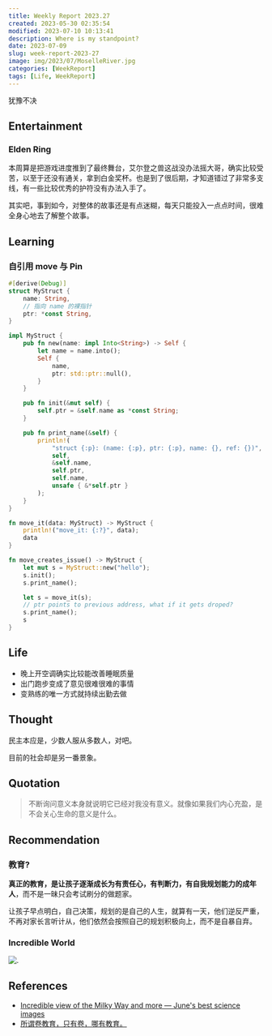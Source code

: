 ```yaml
---
title: Weekly Report 2023.27
created: 2023-05-30 02:35:54
modified: 2023-07-10 10:13:41
description: Where is my standpoint?
date: 2023-07-09
slug: week-report-2023-27
image: img/2023/07/MoselleRiver.jpg
categories: [WeekReport]
tags: [Life, WeekReport]
---
```


犹豫不决

## Entertainment

### Elden Ring

本周算是把游戏进度推到了最终舞台，艾尔登之兽这战没办法摇大哥，确实比较受苦，以至于还没有通关，拿到白金奖杯。也是到了很后期，才知道错过了非常多支线，有一些比较优秀的护符没有办法入手了。

其实吧，事到如今，对整体的故事还是有点迷糊，每天只能投入一点点时间，很难全身心地去了解整个故事。

## Learning

### 自引用 move 与 Pin

```rust
#[derive(Debug)]
struct MyStruct {
    name: String,
    // 指向 name 的裸指针
    ptr: *const String,
}

impl MyStruct {
    pub fn new(name: impl Into<String>) -> Self {
        let name = name.into();
        Self {
            name,
            ptr: std::ptr::null(),
        }
    }

    pub fn init(&mut self) {
        self.ptr = &self.name as *const String;
    }

    pub fn print_name(&self) {
        println!(
            "struct {:p}: (name: {:p}, ptr: {:p}, name: {}, ref: {})",
            self,
            &self.name,
            self.ptr,
            self.name,
            unsafe { &*self.ptr }
        );
    }
}

fn move_it(data: MyStruct) -> MyStruct {
    println!("move_it: {:?}", data);
    data
}

fn move_creates_issue() -> MyStruct {
    let mut s = MyStruct::new("hello");
    s.init();
    s.print_name();

    let s = move_it(s);
    // ptr points to previous address, what if it gets droped?
    s.print_name();
    s
}
```

## Life

- 晚上开空调确实比较能改善睡眠质量
- 出门跑步变成了意见很难很难的事情
- 变熟练的唯一方式就持续出勤去做

## Thought

民主本应是，少数人服从多数人，对吧。

目前的社会却是另一番景象。

## Quotation

> 不断询问意义本身就说明它已经对我没有意义。就像如果我们内心充盈，是不会关心生命的意义是什么。

## Recommendation

### 教育?

**真正的教育，是让孩子逐渐成长为有责任心，有判断力，有自我规划能力的成年人**，而不是一昧只会考试刷分的做题家。

让孩子早点明白，自己决策，规划的是自己的人生，就算有一天，他们逆反严重，不再对家长言听计从，他们依然会按照自己的规划积极向上，而不是自暴自弃。

### Incredible World

![.](https://www.nature.com/immersive/d41586-023-02046-1/assets/AOe9HEeAEf/ann23009e-2560px-wide-h-2357x1568.webp)

## References

- [Incredible view of the Milky Way and more — June's best science images](https://www.nature.com/immersive/d41586-023-02046-1/index.html)
- [所谓卷教育，只有卷，哪有教育。](https://mp.weixin.qq.com/s/XSr6cRVWUzUGUBjH4ldENw)
